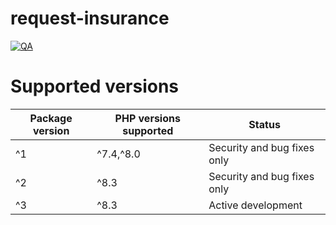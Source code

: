 # request-insurance

[![QA](https://github.com/cego/request-insurance/actions/workflows/quality-assurance.yml/badge.svg)](https://github.com/cego/request-insurance/actions/workflows/quality-assurance.yml)

# Supported versions

| Package version | PHP versions supported | Status
|----------|------------------------|---|
| ^1       | ^7.4,^8.0              | Security and bug fixes only
| ^2       | ^8.3                   | Security and bug fixes only
| ^3       | ^8.3                   | Active development
